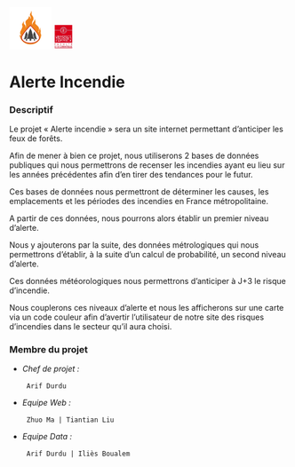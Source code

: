 <img src="https://github.com/AD81100/Projet-integratif/blob/b2f03a83feab625d55e465ea54ef334ea17523c6/logo.png" width="15%"> <img src="https://github.com/AD81100/Projet-integratif/blob/c2f423a1325f8a6d8fc18ac8fcba68885120bc34/logo%20uni.jpg" width="7%">

# Alerte Incendie

### Descriptif 

Le projet « Alerte incendie » sera un site internet permettant d’anticiper les feux de forêts. 

Afin de mener à bien ce projet, nous utiliserons 2 bases de données publiques qui nous permettrons de recenser les incendies ayant eu lieu sur les années précédentes afin d’en tirer des tendances pour le futur. 

Ces bases de données nous permettront de déterminer les causes, les emplacements et les périodes des incendies en France métropolitaine.

A partir de ces données, nous pourrons alors établir un premier niveau d’alerte. 

Nous y ajouterons par la suite, des données métrologiques qui nous permettrons d’établir, à la suite d’un calcul de probabilité, un second niveau d’alerte. 

Ces données météorologiques nous permettrons d’anticiper à J+3 le risque d’incendie. 

Nous couplerons ces niveaux d’alerte et nous les afficherons sur une carte via un code couleur afin d’avertir l’utilisateur de notre site des risques d’incendies dans le secteur qu’il aura choisi. 

### Membre du projet

-  *Chef de projet :* 

 		Arif Durdu

-  *Equipe Web :* 

 		Zhuo Ma | Tiantian Liu 

-  *Equipe Data :* 

 		Arif Durdu | Iliès Boualem
